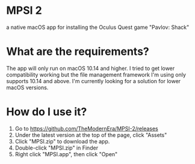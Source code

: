 # MPSI 2
a native macOS app for installing the Oculus Quest game "Pavlov: Shack"

# What are the requirements?
The app will only run on macOS 10.14 and higher. I tried to get lower compatibility working but the file management framework I'm using only supports 10.14 and above. I'm currently looking for a solution for lower macOS versions.

# How do I use it?
1. Go to https://github.com/TheModernEra/MPSI-2/releases
2. Under the latest version at the top of the page, click "Assets"
3. Click "MPSI.zip" to download the app.
4. Double-click "MPSI.zip" in Finder
5. Right click "MPSI.app", then click "Open"
